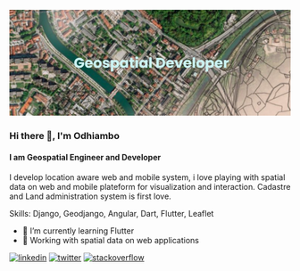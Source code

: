 ![I am Geospatial Engineer and Developer](https://github.com/henriod/henriod/blob/main/banner.png)
### Hi there 👋, I'm Odhiambo
#### I am Geospatial Engineer and Developer


I develop location aware web and mobile system, i love playing with spatial data on web and mobile plateform for visualization and interaction. Cadastre and Land administration system is first love.

Skills: Django, Geodjango, Angular, Dart, Flutter, Leaflet


- 🌱 I’m currently learning Flutter 
- 💬 Working with spatial data on web applications 


[<img src='https://cdn.jsdelivr.net/npm/simple-icons@3.0.1/icons/linkedin.svg' alt='linkedin' height='40'>](https://www.linkedin.com/in/benard-odhiambo-528456110/)  [<img src='https://cdn.jsdelivr.net/npm/simple-icons@3.0.1/icons/twitter.svg' alt='twitter' height='40'>](https://twitter.com/@Henriod93)  [<img src='https://cdn.jsdelivr.net/npm/simple-icons@3.0.1/icons/stackoverflow.svg' alt='stackoverflow' height='40'>](https://stackoverflow.com/users/13461735)  

